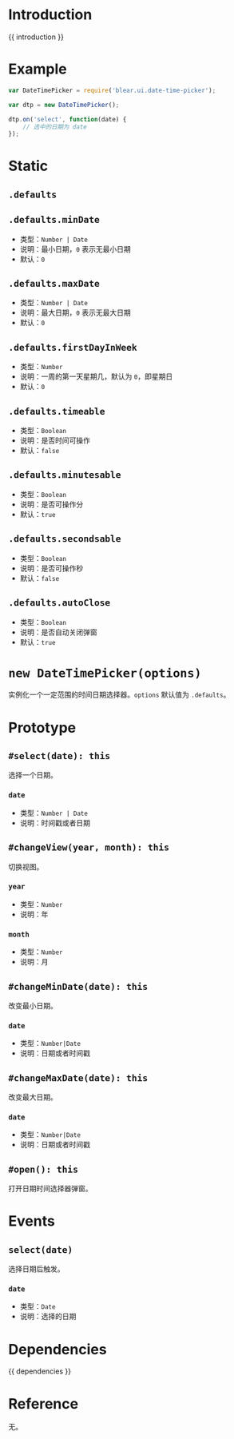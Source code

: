# Introduction
{{ introduction }}





# Example
```js
var DateTimePicker = require('blear.ui.date-time-picker');

var dtp = new DateTimePicker();

dtp.on('select', function(date) {
    // 选中的日期为 date
});
```




# Static
## `.defaults`
## `.defaults.minDate`
- 类型：`Number | Date`
- 说明：最小日期，`0` 表示无最小日期
- 默认：`0`

## `.defaults.maxDate`
- 类型：`Number | Date`
- 说明：最大日期，`0` 表示无最大日期
- 默认：`0`

## `.defaults.firstDayInWeek`
- 类型：`Number`
- 说明：一周的第一天星期几，默认为 `0`，即星期日
- 默认：`0`

## `.defaults.timeable`
- 类型：`Boolean`
- 说明：是否时间可操作
- 默认：`false`

## `.defaults.minutesable`
- 类型：`Boolean`
- 说明：是否可操作分
- 默认：`true`

## `.defaults.secondsable`
- 类型：`Boolean`
- 说明：是否可操作秒
- 默认：`false`

## `.defaults.autoClose`
- 类型：`Boolean`
- 说明：是否自动关闭弹窗
- 默认：`true`



# `new DateTimePicker(options)`
实例化一个一定范围的时间日期选择器。`options` 默认值为 `.defaults`。



# Prototype
## `#select(date): this`
选择一个日期。

### `date`
- 类型：`Number | Date`
- 说明：时间戳或者日期

## `#changeView(year, month): this`
切换视图。

### `year`
- 类型：`Number`
- 说明：年

### `month`
- 类型：`Number`
- 说明：月


## `#changeMinDate(date): this`
改变最小日期。
### `date`
- 类型：`Number|Date`
- 说明：日期或者时间戳


## `#changeMaxDate(date): this`
改变最大日期。
### `date`
- 类型：`Number|Date`
- 说明：日期或者时间戳


## `#open(): this`
打开日期时间选择器弹窗。



# Events
## `select(date)`
选择日期后触发。
### `date`
- 类型：`Date`
- 说明：选择的日期






# Dependencies
{{ dependencies }}





# Reference
无。


